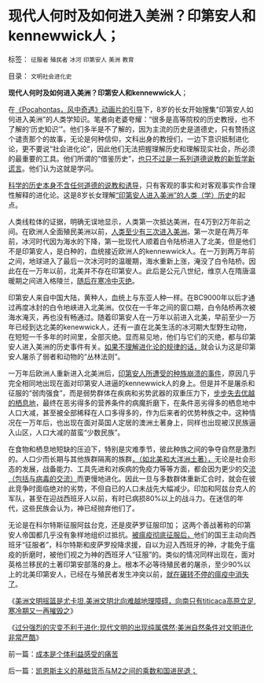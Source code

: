 # 现代人何时及如何进入美洲？印第安人和kennewwick人；

标签： `征服者` `殖民者` `冰河` `印第安人` `美洲` `教育` 

目录： `文明社会进化史`

**现代人何时及如何进入美洲？印第安人和kennewwick人**；

在[《Pocahontas，风中奇遇》动画片的引导](../../../2013/4/7/Pocahontas迪斯尼卡通真实的美国历史的起点.md)下，8岁的长女开始搜集“印第安人如何进入美洲”的人类学知识。笔者向老婆夸耀：“很多是高等院校的历史教授，也不了解的‘历史知识’”。他们多半是不了解的，因为主流的历史是道德史，只有赞扬这个谴责那个的故事，无论是何种信仰，文科出身的教授们，一边下意识抵制进化论，更不要说“社会进化论”，因此他们无法把握理解历史和理解现实社会，所必须的最重要的工具。他们所谓的“借鉴历史”，[也只不过是一系列道德说教的新哲学新谎言](../../../2011/2/16/诱导行为的道德史和行为分析的历史科学.md)。他们认为这就是学问。

[科学的历史本身不含任何道德的说教和诱导](../../../2010/4/22/大历史观的历史是枯燥的技术逻辑分析.md)，只有客观的事实和对客观事实作合理性解释的进化论。这是8岁长女理解[“印第安人进入美洲”的人类（学）历史](../../../2008/9/25/人类为什么要移民太空？人类为什么要移民？.md)的起点。

人类线粒体的证据，明确无误地显示，人类第一次抵达美洲，在4万到2万年前之间。在欧洲人全面殖民美洲以前，[人类至少有三次进入美洲](../../../2010/4/18/美洲文明摇篮是尤卡坦并且多次夭折.md)。第一次是在两万年前，冰河时代因为海水的下降，第一批现代人顺着白令陆桥进入了北美，但是他们不是印第安人，是白种的，血统接近欧洲人的kennewwick人。在一万到两万年前之间，地球进入了最后一次冰河时的温暖期，海水重新上涨，淹没了白令陆桥。因此在在一万年以前，北美并不存在印第安人。此后是公元八世纪，维京人在隋唐温暖期之间进入格陵兰，[随后在寒冷中灭绝](../../../2010/4/19/美洲自然条件对文明进化非常严酷.md)。

印第安人来自中国大陆，黄种人，血统上与东亚人种一样。在BC9000年以后才通过再度冰封的白令地峡进入北美洲。仅仅在一千年之间的窗口期，白令陆桥再次被海水淹灭，再也没有畅通过。随着印第安人在一万年以前进入北美，早前至少一万年已经到达北美的kenewwick人，还有一直在北美生活的冰河期大型野生动物，在短短一千多年的时间里，全部灭绝。显而易见地，他们与它们的灭绝，都与印第安人进入美洲的历史事件有关。[如果不理解进化论的规律的话，](../../../2010/12/23/进化论“近种相残”人类最严重和人类纪.md)就会认为这是印第安人屠杀了弱者和动物的“丛林法则”。

一万年后欧洲人重新进入北美洲后，[印第安人所遭受的种族崩溃的事件](../../../2009/7/6/美国残酷屠杀印第安人的历史真相.md)，原因几乎完全相同地出现在面对印第安人进逼的kennewwick人的身上。但是并不是屠杀和征服的“弱肉强食”，而是弱势群体在疾病和劣势武器的双重压力下，[步步失去优越的栖息地](../../../2009/7/6/印第安传统文化在文明冲突中的节节抵抗中败退.md)，最终在恶劣得多的营养条件的病魔折磨下，在条件恶劣得多的栖息地中人口大减，甚至被全部稀释在人口多得多的，作为后来者的优势种族之中。这种情况在一万年后，也出现在面对英国人定居的澳洲土著身上，同样也出现被汉民族逼入山区，人口大减的苗蛮“少数民族”。

在食物和栖息地短缺的压迫下，特别是灾难季节，彼此种族之间的争夺自然是激烈的。人口少而长期与其他族群隔离的族群[，（如北美和大洋洲土著），](../../../2010/10/29/殖民地属民的真实处境；新大陆居民的恶梦是病毒.md)无论是社会形态的发展，战备能力、工具先进和对疾病的免疫力等等方面，都会因为更少的交[流（包括与病毒的交流）](../../../2010/6/14/没有病毒就没有生命的进化.md)而更慢地进化。因此一旦与多数群体重新汇合时，就会在彼此竞争时面临绝对的劣势，不但自已的人口未战先大幅减少。印加和阿兹台克人的军队，甚至在迎战西班牙人以前，有时已病损80%以上的战斗力。在迷信的年代，这些民族会认为，神已经抛弃他们了。

无论是在科尔特斯征服阿兹台克，还是皮萨罗征服印加； 这两个善战著称的印第安人帝国都几乎没有象样地组织过抵抗。[被瘟疫彻底征服后，](../../../2011/9/24/与欧洲人的冲突，不是印第安人口下降的原因.md)他们的国王主动向西班牙“征服者”，科尔特斯和皮萨罗投降求援，自以为迎入西班牙的神，才能免于瘟疫的折磨时，被他们视之为神的西班牙人“征服”的。类似的情况同样出现在，面对英格兰移民的土著印第安部落的身上。根本不必等待殖民者的屠杀，至少90%以上的北美印第安人，已经在与殖民者发生冲突以前，[就在碾转不停的瘟疫中消失了](../../../2011/9/23/印第安人口在疾病中的锐减，基督教殖民者幸灾乐祸.md)。

《[美洲文明摇篮是尤卡坦,美洲文明北向难越地理障碍，向南只有titicaca高原立足,寒冷期又一再摧毁之](../../../2010/4/18/美洲文明摇篮是尤卡坦并且多次夭折.md)》

《[过分强烈的灾变不利于进化;现代文明的出现纯属偶然;美洲自然条件对文明进化非常严酷](../../../2010/4/19/美洲自然条件对文明进化非常严酷.md)》

前一篇：[成本是个体利益感受的痛苦](../../../2013/4/14/成本是个体利益感受的痛苦.md)

后一篇：[凯恩斯主义的基础货币与M2之间的乘数和国进民退；](../../../2013/4/15/凯恩斯主义的基础货币与M2之间的乘数和国进民退；.md)